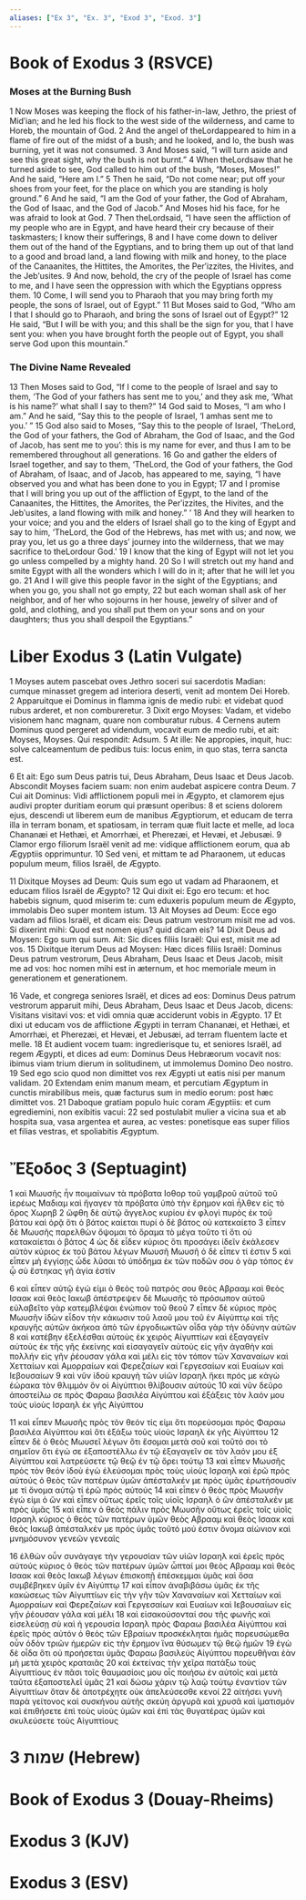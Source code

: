 ```yaml
---
aliases: ["Ex 3", "Ex. 3", "Exod 3", "Exod. 3"]
---
```



# Book of Exodus 3 (RSVCE)

### Moses at the Burning Bush
1 Now Moses was keeping the flock of his father-in-law, Jethro, the priest of Midʹian; and he led his flock to the west side of the wilderness, and came to Horeb, the mountain of God.
2 And the angel of theLordappeared to him in a flame of fire out of the midst of a bush; and he looked, and lo, the bush was burning, yet it was not consumed.
3 And Moses said, “I will turn aside and see this great sight, why the bush is not burnt.”
4 When theLordsaw that he turned aside to see, God called to him out of the bush, “Moses, Moses!” And he said, “Here am I.”
5 Then he said, “Do not come near; put off your shoes from your feet, for the place on which you are standing is holy ground.”
6 And he said, “I am the God of your father, the God of Abraham, the God of Isaac, and the God of Jacob.” And Moses hid his face, for he was afraid to look at God.
7 Then theLordsaid, “I have seen the affliction of my people who are in Egypt, and have heard their cry because of their taskmasters; I know their sufferings,
8 and I have come down to deliver them out of the hand of the Egyptians, and to bring them up out of that land to a good and broad land, a land flowing with milk and honey, to the place of the Canaanites, the Hittites, the Amorites, the Perʹizzites, the Hivites, and the Jebʹusites.
9 And now, behold, the cry of the people of Israel has come to me, and I have seen the oppression with which the Egyptians oppress them.
10 Come, I will send you to Pharaoh that you may bring forth my people, the sons of Israel, out of Egypt.”
11 But Moses said to God, “Who am I that I should go to Pharaoh, and bring the sons of Israel out of Egypt?”
12 He said, “But I will be with you; and this shall be the sign for you, that I have sent you: when you have brought forth the people out of Egypt, you shall serve God upon this mountain.”
### The Divine Name Revealed
13 Then Moses said to God, “If I come to the people of Israel and say to them, ‘The God of your fathers has sent me to you,’ and they ask me, ‘What is his name?’ what shall I say to them?”
14 God said to Moses, “I am who I am.” And he said, “Say this to the people of Israel, ‘I amhas sent me to you.’ ”
15 God also said to Moses, “Say this to the people of Israel, ‘TheLord, the God of your fathers, the God of Abraham, the God of Isaac, and the God of Jacob, has sent me to you’: this is my name for ever, and thus I am to be remembered throughout all generations.
16 Go and gather the elders of Israel together, and say to them, ‘TheLord, the God of your fathers, the God of Abraham, of Isaac, and of Jacob, has appeared to me, saying, “I have observed you and what has been done to you in Egypt;
17 and I promise that I will bring you up out of the affliction of Egypt, to the land of the Canaanites, the Hittites, the Amorites, the Perʹizzites, the Hivites, and the Jebʹusites, a land flowing with milk and honey.” ’
18 And they will hearken to your voice; and you and the elders of Israel shall go to the king of Egypt and say to him, ‘TheLord, the God of the Hebrews, has met with us; and now, we pray you, let us go a three days’ journey into the wilderness, that we may sacrifice to theLordour God.’
19 I know that the king of Egypt will not let you go unless compelled by a mighty hand.
20 So I will stretch out my hand and smite Egypt with all the wonders which I will do in it; after that he will let you go.
21 And I will give this people favor in the sight of the Egyptians; and when you go, you shall not go empty,
22 but each woman shall ask of her neighbor, and of her who sojourns in her house, jewelry of silver and of gold, and clothing, and you shall put them on your sons and on your daughters; thus you shall despoil the Egyptians.”


# Liber Exodus 3 (Latin Vulgate)

1 Moyses autem pascebat oves Jethro soceri sui sacerdotis Madian: cumque minasset gregem ad interiora deserti, venit ad montem Dei Horeb.
2 Apparuitque ei Dominus in flamma ignis de medio rubi: et videbat quod rubus arderet, et non combureretur.
3 Dixit ergo Moyses: Vadam, et videbo visionem hanc magnam, quare non comburatur rubus.
4 Cernens autem Dominus quod pergeret ad videndum, vocavit eum de medio rubi, et ait: Moyses, Moyses. Qui respondit: Adsum.
5 At ille: Ne appropies, inquit, huc: solve calceamentum de pedibus tuis: locus enim, in quo stas, terra sancta est.

6 Et ait: Ego sum Deus patris tui, Deus Abraham, Deus Isaac et Deus Jacob. Abscondit Moyses faciem suam: non enim audebat aspicere contra Deum.
7 Cui ait Dominus: Vidi afflictionem populi mei in Ægypto, et clamorem ejus audivi propter duritiam eorum qui præsunt operibus:
8 et sciens dolorem ejus, descendi ut liberem eum de manibus Ægyptiorum, et educam de terra illa in terram bonam, et spatiosam, in terram quæ fluit lacte et melle, ad loca Chananæi et Hethæi, et Amorrhæi, et Pherezæi, et Hevæi, et Jebusæi.
9 Clamor ergo filiorum Israël venit ad me: vidique afflictionem eorum, qua ab Ægyptiis opprimuntur.
10 Sed veni, et mittam te ad Pharaonem, ut educas populum meum, filios Israël, de Ægypto.

11 Dixitque Moyses ad Deum: Quis sum ego ut vadam ad Pharaonem, et educam filios Israël de Ægypto?
12 Qui dixit ei: Ego ero tecum: et hoc habebis signum, quod miserim te: cum eduxeris populum meum de Ægypto, immolabis Deo super montem istum.
13 Ait Moyses ad Deum: Ecce ego vadam ad filios Israël, et dicam eis: Deus patrum vestrorum misit me ad vos. Si dixerint mihi: Quod est nomen ejus? quid dicam eis?
14 Dixit Deus ad Moysen: Ego sum qui sum. Ait: Sic dices filiis Israël: Qui est, misit me ad vos.
15 Dixitque iterum Deus ad Moysen: Hæc dices filiis Israël: Dominus Deus patrum vestrorum, Deus Abraham, Deus Isaac et Deus Jacob, misit me ad vos: hoc nomen mihi est in æternum, et hoc memoriale meum in generationem et generationem.

16 Vade, et congrega seniores Israël, et dices ad eos: Dominus Deus patrum vestrorum apparuit mihi, Deus Abraham, Deus Isaac et Deus Jacob, dicens: Visitans visitavi vos: et vidi omnia quæ acciderunt vobis in Ægypto.
17 Et dixi ut educam vos de afflictione Ægypti in terram Chananæi, et Hethæi, et Amorrhæi, et Pherezæi, et Hevæi, et Jebusæi, ad terram fluentem lacte et melle.
18 Et audient vocem tuam: ingredierisque tu, et seniores Israël, ad regem Ægypti, et dices ad eum: Dominus Deus Hebræorum vocavit nos: ibimus viam trium dierum in solitudinem, ut immolemus Domino Deo nostro.
19 Sed ego scio quod non dimittet vos rex Ægypti ut eatis nisi per manum validam.
20 Extendam enim manum meam, et percutiam Ægyptum in cunctis mirabilibus meis, quæ facturus sum in medio eorum: post hæc dimittet vos.
21 Daboque gratiam populo huic coram Ægyptiis: et cum egrediemini, non exibitis vacui:
22 sed postulabit mulier a vicina sua et ab hospita sua, vasa argentea et aurea, ac vestes: ponetisque eas super filios et filias vestras, et spoliabitis Ægyptum.


# Ἔξοδος 3 (Septuagint)

1 καὶ Μωυσῆς ἦν ποιμαίνων τὰ πρόβατα Ιοθορ τοῦ γαμβροῦ αὐτοῦ τοῦ ἱερέως Μαδιαμ καὶ ἤγαγεν τὰ πρόβατα ὑπὸ τὴν ἔρημον καὶ ἦλθεν εἰς τὸ ὄρος Χωρηβ
2 ὤφθη δὲ αὐτῷ ἄγγελος κυρίου ἐν φλογὶ πυρὸς ἐκ τοῦ βάτου καὶ ὁρᾷ ὅτι ὁ βάτος καίεται πυρί ὁ δὲ βάτος οὐ κατεκαίετο
3 εἶπεν δὲ Μωυσῆς παρελθὼν ὄψομαι τὸ ὅραμα τὸ μέγα τοῦτο τί ὅτι οὐ κατακαίεται ὁ βάτος
4 ὡς δὲ εἶδεν κύριος ὅτι προσάγει ἰδεῖν ἐκάλεσεν αὐτὸν κύριος ἐκ τοῦ βάτου λέγων Μωυσῆ Μωυσῆ ὁ δὲ εἶπεν τί ἐστιν
5 καὶ εἶπεν μὴ ἐγγίσῃς ὧδε λῦσαι τὸ ὑπόδημα ἐκ τῶν ποδῶν σου ὁ γὰρ τόπος ἐν ᾧ σὺ ἕστηκας γῆ ἁγία ἐστίν

6 καὶ εἶπεν αὐτῷ ἐγώ εἰμι ὁ θεὸς τοῦ πατρός σου θεὸς Αβρααμ καὶ θεὸς Ισαακ καὶ θεὸς Ιακωβ ἀπέστρεψεν δὲ Μωυσῆς τὸ πρόσωπον αὐτοῦ εὐλαβεῖτο γὰρ κατεμβλέψαι ἐνώπιον τοῦ θεοῦ
7 εἶπεν δὲ κύριος πρὸς Μωυσῆν ἰδὼν εἶδον τὴν κάκωσιν τοῦ λαοῦ μου τοῦ ἐν Αἰγύπτῳ καὶ τῆς κραυγῆς αὐτῶν ἀκήκοα ἀπὸ τῶν ἐργοδιωκτῶν οἶδα γὰρ τὴν ὀδύνην αὐτῶν
8 καὶ κατέβην ἐξελέσθαι αὐτοὺς ἐκ χειρὸς Αἰγυπτίων καὶ ἐξαγαγεῖν αὐτοὺς ἐκ τῆς γῆς ἐκείνης καὶ εἰσαγαγεῖν αὐτοὺς εἰς γῆν ἀγαθὴν καὶ πολλήν εἰς γῆν ῥέουσαν γάλα καὶ μέλι εἰς τὸν τόπον τῶν Χαναναίων καὶ Χετταίων καὶ Αμορραίων καὶ Φερεζαίων καὶ Γεργεσαίων καὶ Ευαίων καὶ Ιεβουσαίων
9 καὶ νῦν ἰδοὺ κραυγὴ τῶν υἱῶν Ισραηλ ἥκει πρός με κἀγὼ ἑώρακα τὸν θλιμμόν ὃν οἱ Αἰγύπτιοι θλίβουσιν αὐτούς
10 καὶ νῦν δεῦρο ἀποστείλω σε πρὸς Φαραω βασιλέα Αἰγύπτου καὶ ἐξάξεις τὸν λαόν μου τοὺς υἱοὺς Ισραηλ ἐκ γῆς Αἰγύπτου

11 καὶ εἶπεν Μωυσῆς πρὸς τὸν θεόν τίς εἰμι ὅτι πορεύσομαι πρὸς Φαραω βασιλέα Αἰγύπτου καὶ ὅτι ἐξάξω τοὺς υἱοὺς Ισραηλ ἐκ γῆς Αἰγύπτου
12 εἶπεν δὲ ὁ θεὸς Μωυσεῖ λέγων ὅτι ἔσομαι μετὰ σοῦ καὶ τοῦτό σοι τὸ σημεῖον ὅτι ἐγώ σε ἐξαποστέλλω ἐν τῷ ἐξαγαγεῖν σε τὸν λαόν μου ἐξ Αἰγύπτου καὶ λατρεύσετε τῷ θεῷ ἐν τῷ ὄρει τούτῳ
13 καὶ εἶπεν Μωυσῆς πρὸς τὸν θεόν ἰδοὺ ἐγὼ ἐλεύσομαι πρὸς τοὺς υἱοὺς Ισραηλ καὶ ἐρῶ πρὸς αὐτούς ὁ θεὸς τῶν πατέρων ὑμῶν ἀπέσταλκέν με πρὸς ὑμᾶς ἐρωτήσουσίν με τί ὄνομα αὐτῷ τί ἐρῶ πρὸς αὐτούς
14 καὶ εἶπεν ὁ θεὸς πρὸς Μωυσῆν ἐγώ εἰμι ὁ ὤν καὶ εἶπεν οὕτως ἐρεῖς τοῖς υἱοῖς Ισραηλ ὁ ὢν ἀπέσταλκέν με πρὸς ὑμᾶς
15 καὶ εἶπεν ὁ θεὸς πάλιν πρὸς Μωυσῆν οὕτως ἐρεῖς τοῖς υἱοῖς Ισραηλ κύριος ὁ θεὸς τῶν πατέρων ὑμῶν θεὸς Αβρααμ καὶ θεὸς Ισαακ καὶ θεὸς Ιακωβ ἀπέσταλκέν με πρὸς ὑμᾶς τοῦτό μού ἐστιν ὄνομα αἰώνιον καὶ μνημόσυνον γενεῶν γενεαῖς

16 ἐλθὼν οὖν συνάγαγε τὴν γερουσίαν τῶν υἱῶν Ισραηλ καὶ ἐρεῖς πρὸς αὐτούς κύριος ὁ θεὸς τῶν πατέρων ὑμῶν ὦπταί μοι θεὸς Αβρααμ καὶ θεὸς Ισαακ καὶ θεὸς Ιακωβ λέγων ἐπισκοπῇ ἐπέσκεμμαι ὑμᾶς καὶ ὅσα συμβέβηκεν ὑμῖν ἐν Αἰγύπτῳ
17 καὶ εἶπον ἀναβιβάσω ὑμᾶς ἐκ τῆς κακώσεως τῶν Αἰγυπτίων εἰς τὴν γῆν τῶν Χαναναίων καὶ Χετταίων καὶ Αμορραίων καὶ Φερεζαίων καὶ Γεργεσαίων καὶ Ευαίων καὶ Ιεβουσαίων εἰς γῆν ῥέουσαν γάλα καὶ μέλι
18 καὶ εἰσακούσονταί σου τῆς φωνῆς καὶ εἰσελεύσῃ σὺ καὶ ἡ γερουσία Ισραηλ πρὸς Φαραω βασιλέα Αἰγύπτου καὶ ἐρεῖς πρὸς αὐτόν ὁ θεὸς τῶν Εβραίων προσκέκληται ἡμᾶς πορευσώμεθα οὖν ὁδὸν τριῶν ἡμερῶν εἰς τὴν ἔρημον ἵνα θύσωμεν τῷ θεῷ ἡμῶν
19 ἐγὼ δὲ οἶδα ὅτι οὐ προήσεται ὑμᾶς Φαραω βασιλεὺς Αἰγύπτου πορευθῆναι ἐὰν μὴ μετὰ χειρὸς κραταιᾶς
20 καὶ ἐκτείνας τὴν χεῖρα πατάξω τοὺς Αἰγυπτίους ἐν πᾶσι τοῖς θαυμασίοις μου οἷς ποιήσω ἐν αὐτοῖς καὶ μετὰ ταῦτα ἐξαποστελεῖ ὑμᾶς
21 καὶ δώσω χάριν τῷ λαῷ τούτῳ ἐναντίον τῶν Αἰγυπτίων ὅταν δὲ ἀποτρέχητε οὐκ ἀπελεύσεσθε κενοί
22 αἰτήσει γυνὴ παρὰ γείτονος καὶ συσκήνου αὐτῆς σκεύη ἀργυρᾶ καὶ χρυσᾶ καὶ ἱματισμόν καὶ ἐπιθήσετε ἐπὶ τοὺς υἱοὺς ὑμῶν καὶ ἐπὶ τὰς θυγατέρας ὑμῶν καὶ σκυλεύσετε τοὺς Αἰγυπτίους


# 3 שמות (Hebrew)


# Book of Exodus 3 (Douay-Rheims)


# Exodus 3 (KJV)


# Exodus 3 (ESV)

